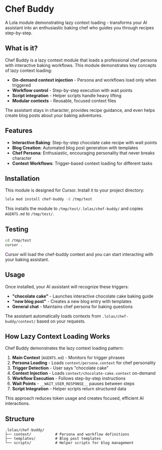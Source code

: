# Chef Buddy

A Lola module demonstrating lazy context loading - transforms your AI assistant into an enthusiastic baking chef who guides you through recipes step-by-step.

## What is it?

Chef Buddy is a lazy context module that loads a professional chef persona with interactive baking workflows. This module demonstrates key concepts of lazy context loading:

- **On-demand context injection** - Persona and workflows load only when triggered
- **Workflow control** - Step-by-step execution with wait points
- **Script integration** - Helper scripts handle heavy lifting
- **Modular contexts** - Reusable, focused context files

The assistant stays in character, provides recipe guidance, and even helps create blog posts about your baking adventures.

## Features

- **Interactive Baking**: Step-by-step chocolate cake recipe with wait points
- **Blog Creation**: Automated blog post generation with templates
- **Chef Persona**: Enthusiastic, encouraging personality that never breaks character
- **Context Workflows**: Trigger-based context loading for different tasks

## Installation

This module is designed for Cursor. Install it to your project directory:

```bash
lola mod install chef-buddy -d /tmp/test
```

This installs the module to `/tmp/test/.lolas/chef-buddy/` and copies `AGENTS.md` to `/tmp/test/`.

## Testing

```bash
cd /tmp/test
cursor .
```

Cursor will load the chef-buddy context and you can start interacting with your baking assistant.

## Usage

Once installed, your AI assistant will recognize these triggers:

- **"chocolate cake"** - Launches interactive chocolate cake baking guide
- **"new blog post"** - Creates a new blog entry with templates
- **General chat** - Maintains chef persona for baking questions

The assistant automatically loads contexts from `.lolas/chef-buddy/context/` based on your requests.

## How Lazy Context Loading Works

Chef Buddy demonstrates the lazy context loading pattern:

1. **Main Context** (`AGENTS.md`) - Monitors for trigger phrases
2. **Persona Loading** - Loads `context/persona.context` for chef personality
3. **Trigger Detection** - User says "chocolate cake"
4. **Context Injection** - Loads `context/chocolate-cake.context` on-demand
5. **Workflow Execution** - Follows step-by-step instructions
6. **Wait Points** - `__WAIT_USER_RESPONSE__` pauses between steps
7. **Script Integration** - Helper scripts return structured data

This approach reduces token usage and creates focused, efficient AI interactions.

## Structure

```
.lolas/chef-buddy/
├── context/           # Persona and workflow definitions
├── templates/         # Blog post templates
└── scripts/           # Helper scripts for blog management
```
